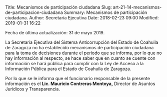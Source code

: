 Title: Mecanismos de participación ciudadana
Slug: art-21-14-mecanismos-de-participacion-ciudadana
Summary: Mecanismos de participación ciudadana.
Author: Secretaría Ejecutiva
Date: 2018-02-23 09:00
Modified: 2019-01-31 16:22


Fecha de última actualización: 31 de mayo 2019.

La Secretaría Ejecutiva del Sistema Anticorrupción del Estado de Coahuila de Zaragoza no ha establecido mecanismos de participación ciudadana para la toma de decisiones durante el periodo que se informa, por lo que no hay información al respecto, se hace saber que en cuanto se cuente con información se hará pública para cumplir con la Ley de Acceso a la Información Pública para el Estado de Coahuila de Zaragoza.

Por lo que se le informa que el funcionario responsable de la presente información es el **Lic. Mauricio Contreras Montoya,** Director de Asuntos Jurídicos y Transparencia.
